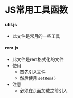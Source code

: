 # JS常用工具函数
#### util.js
- 此文件是常用的一些工具

#### rem.js
- 此文件是rem格式化的文件
- 使用
  - 首先引入文件
  - 然后使用 `setRem()`
- 注意
  - 必须在页面加载之前引入